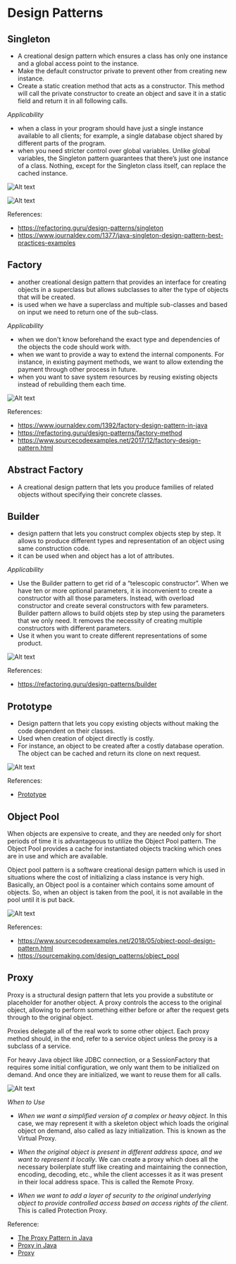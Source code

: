 # Design Patterns #

## Singleton ##
- A creational design pattern which ensures a class has only one instance and 
a global access point to the instance.
- Make the default constructor private to prevent other from creating new instance.
- Create a static creation method that acts as a constructor. This method will call the 
private constructor to create an object and save it in a static field and return it in all following calls.
  
*Applicability*
- when a class in your program should have just a single instance available to all clients; 
  for example, a single database object shared by different parts of the program. 
- when you need stricter control over global variables. Unlike global variables, the Singleton pattern guarantees
  that there’s just one instance of a class. Nothing, except for the Singleton class itself, can replace the cached instance.

![Alt text](./images/singleton.png?raw=true "title")

![Alt text](./images/singletoncd.png?raw=true "title")

References:
- https://refactoring.guru/design-patterns/singleton
- https://www.journaldev.com/1377/java-singleton-design-pattern-best-practices-examples

## Factory ##
- another creational design pattern that provides an interface for creating objects in a superclass but allows
  subclasses to alter the type of objects that will be created.
- is used when we have a superclass and multiple sub-classes and based on input we need to return one of the sub-class.
  
*Applicability*
- when we don't know beforehand the exact type and dependencies of the objects the code should work with.
- when we want to provide a way to extend the internal components. For instance, in existing payment methods, we want to
  allow extending the payment through other process in future.
- when you want to save system resources by reusing existing objects instead of rebuilding them each time.

![Alt text](./images/factory_design_pattern.png?raw=true "title")

References:
- https://www.journaldev.com/1392/factory-design-pattern-in-java
- https://refactoring.guru/design-patterns/factory-method
- https://www.sourcecodeexamples.net/2017/12/factory-design-pattern.html

## Abstract Factory ##
- A creational design pattern that lets you produce families of related objects without specifying their concrete classes.

## Builder ##
- design pattern that lets you construct complex objects step by step. It allows to produce different types and 
  representation of an object using same construction code.
- it can be used when and object has a lot of attributes.

*Applicability*
- Use the Builder pattern to get rid of a “telescopic constructor”. When we have ten or more optional parameters, it 
  is inconvenient to create a constructor with all those parameters. Instead, with overload constructor and 
  create several constructors with few parameters. Builder pattern allows to build objets step by step using the
  parameters that we only need. It removes the necessity of creating multiple constructors with different parameters.
- Use it when you want to create different representations of some product.

![Alt text](./images/builder.png?raw=true "builder")

References:
- https://refactoring.guru/design-patterns/builder

## Prototype ##
- Design pattern that lets you copy existing objects without making the code dependent on their classes.
- Used when creation of object directly is costly.
- For instance, an object to be created after a costly database operation. The object can be cached and return its clone 
on next request.

![Alt text](./images/prototype.png?raw=true "prototype")

References:
- [Prototype](https://refactoring.guru/design-patterns/prototype)

## Object Pool ##

When objects are expensive to create, and they are needed only for short periods of time it is advantageous to utilize 
the Object Pool pattern. The Object Pool provides a cache for instantiated objects tracking which ones are in use 
and which are available.

Object pool pattern is a software creational design pattern which is used in situations where the cost of initializing 
a class instance is very high.
Basically, an Object pool is a container which contains some amount of objects. So, when an object is taken from 
the pool, it is not available in the pool until it is put back.

![Alt text](./images/Object_pool.png?raw=true "object_pool")

References:
- https://www.sourcecodeexamples.net/2018/05/object-pool-design-pattern.html
- https://sourcemaking.com/design_patterns/object_pool

## Proxy  ##

Proxy is a structural design pattern that lets you provide a substitute or placeholder for another object. A proxy
controls the access to the original object, allowing to perform something either before or after the request gets through
to the original object.

Proxies delegate all of the real work to some other object. Each proxy method should, in the end,
refer to a service object unless the proxy is a subclass of a service.

For heavy Java object like JDBC connection, or a SessionFactory that requires some initial configuration, we only want
them to be initialized on demand. And once they are initialized, we want to reuse them for all calls.

![Alt text](./images/proxy.jpg?raw=true "title")

*When to Use*
- *When we want a simplified version of a complex or heavy object*.
  In this case, we may represent it with a skeleton object which loads the original object on demand, also called as
  lazy initialization. This is known as the Virtual Proxy.

- *When the original object is present in different address space, and we want to represent it locally*. We can create
  a proxy which does all the necessary boilerplate stuff like creating and maintaining the connection, encoding,
  decoding, etc., while the client accesses it as it was present in their local address space.
  This is called the Remote Proxy.

- *When we want to add a layer of security to the original underlying object to provide controlled access based on
  access rights of the client*. This is called Protection Proxy.

Reference:
- [The Proxy Pattern in Java](https://www.baeldung.com/java-proxy-pattern#proxy-pattern-example)
- [Proxy in Java](https://refactoring.guru/design-patterns/proxy/java/example#:~:text=Proxy%20is%20a%20structural%20design,object%20used%20by%20a%20client.&text=The%20proxy%20object%20has%20the,when%20passed%20to%20a%20client.)
- [Proxy](https://refactoring.guru/design-patterns/proxy)
  
  

